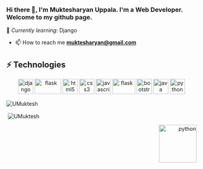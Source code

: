 ### Hi there 👋, I'm Muktesharyan Uppala. I'm a Web Developer. Welcome to my github page.

🌱 *Currently learning*: Django

- 📫 How to reach me [**muktesharyan@gmail.com**](mailto:muktesharyan@gmail.com)

## ⚡ Technologies

<p align="center">
<img src="https://devicons.github.io/devicon/devicon.git/icons/django/django-original.svg" alt="django" width="40" height="40"/>
<img src="https://www.vectorlogo.zone/logos/pocoo_flask/pocoo_flask-ar21.svg" alt="flask" width="70" height="40"/>
<img src="https://devicons.github.io/devicon/devicon.git/icons/html5/html5-original-wordmark.svg" alt="html5" width="40" height="40"/>
<img src="https://devicons.github.io/devicon/devicon.git/icons/css3/css3-original-wordmark.svg" alt="css3" width="40" height="40"/>
<img src="https://devicons.github.io/devicon/devicon.git/icons/javascript/javascript-original.svg" alt="javascript" width="40" height="40"/>
<img src="https://www.vectorlogo.zone/logos/sass-lang/sass-lang-ar21.svg" alt="flask" width="60" height="40"/>
<img src="https://devicons.github.io/devicon/devicon.git/icons/bootstrap/bootstrap-plain.svg" alt="bootstrap" width="40" height="40"/>
<img src="https://devicons.github.io/devicon/devicon.git/icons/java/java-original-wordmark.svg" alt="java" width="40" height="40"/>
<img src="https://devicons.github.io/devicon/devicon.git/icons/python/python-original.svg" alt="python" width="40" height="40"/>
</p>

<p><img align="left" src="https://github-readme-stats.vercel.app/api/top-langs/?username=UMuktesh&layout=compact" alt="UMuktesh" /></p>

<br />

<p>&nbsp;<img align="center" src="https://github-readme-stats.vercel.app/api?username=UMuktesh&show_icons=true&hide=stars" alt="UMuktesh" /></p>

<p align="right">
<a href="https://www.linkedin.com/in/muktesharyan-uppala-b763841b0/" target="blank"><img src="https://devicons.github.io/devicon/devicon.git/icons/linkedin/linkedin-original-wordmark.svg" alt="python" width="100" height="100"/></a>
</p>

<!--
**UMuktesh/UMuktesh** is a ✨ _special_ ✨ repository because its `README.md` (this file) appears on your GitHub profile.

Here are some ideas to get you started:

- 🔭 I’m currently working on ...
- 👯 I’m looking to collaborate on ...
- 🤔 I’m looking for help with ...
- 💬 Ask me about ...
- 📫 How to reach me: ...
- 😄 Pronouns: ...
- ⚡ Fun fact: ...
-->
